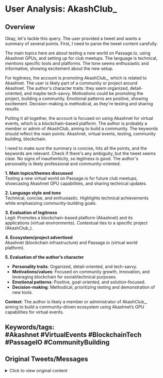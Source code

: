 # User Analysis: AkashClub_

## Overview

<think>
Okay, let's tackle this query. The user provided a tweet and wants a summary of several points. First, I need to parse the tweet content carefully.

The main topics here are about testing a new world on Passage.io, using Akashnet GPUs, and setting up for club meetups. The language is technical, mentions specific tools and platforms. The tone seems enthusiastic and informative, showing excitement about the new setup.

For legitness, the account is promoting AkashClub_, which is related to Akashnet. The user is likely part of a community or project around Akashnet. The author's character traits: they seem organized, detail-oriented, and maybe tech-savvy. Motivations could be promoting the project, building a community. Emotional patterns are positive, showing excitement. Decision-making is methodical, as they're testing and sharing results.

Putting it all together, the account is focused on using Akashnet for virtual events, which is a blockchain-based platform. The author is probably a member or admin of AkashClub, aiming to build a community. The keywords should reflect the main points: Akashnet, virtual events, testing, community building, blockchain.

I need to make sure the summary is concise, hits all the points, and the keywords are relevant. Check if there's any ambiguity, but the tweet seems clear. No signs of inauthenticity, so legitness is good. The author's personality is likely professional and community-oriented.
</think>

**1. Main topics/themes discussed**  
Testing a new virtual world on Passage.io for future club meetups, showcasing Akashnet GPU capabilities, and sharing technical updates.  

**2. Language style and tone**  
Technical, concise, and enthusiastic. Highlights technical achievements while emphasizing community-building goals.  

**3. Evaluation of legitness**  
Legit: Promotes a blockchain-based platform (Akashnet) and its applications (virtual environments). Contextual ties to a specific project (AkashClub_).  

**4. Ecosystem/project advertised**  
Akashnet (blockchain infrastructure) and Passage.io (virtual world platform).  

**5. Evaluation of the author’s character**  
- **Personality traits**: Organized, detail-oriented, and tech-savvy.  
- **Motivations/values**: Focused on community growth, innovation, and leveraging blockchain for social/technical purposes.  
- **Emotional patterns**: Positive, goal-oriented, and solution-focused.  
- **Decision-making**: Methodical, prioritizing testing and demonstration of new tools.  

**Context**: The author is likely a member or administrator of AkashClub_, aiming to build a community-driven ecosystem using Akashnet’s GPU capabilities for virtual events.  

**Keywords/tags**:  
#Akashnet #VirtualEvents #BlockchainTech #PassageIO #CommunityBuilding
---
## Original Tweets/Messages

<details>
<summary>Click to view original content</summary>

| Type | Content |
|------|---------|
| messages | Firing up the first @passageio world to test out the space for future club meet ups.

Screenshare worked, but not that great for viewing.
Uploaded a small clip and was able to view that right away on the big screen.

Amazing what's possible on @akashnet_ GPUs. https://t.co/nCuqHynRob |

</details>
